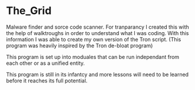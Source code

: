 # The_Grid
Malware finder and sorce code scanner.
For tranparancy I created this with the help of walktroughs in order to understand what I was coding. With this information I was able to create my own version of the Tron script.
(This program was heavily inspired by the Tron de-bloat program)

This program is set up into moduales that can be run independant from each other or as a unified entity.

This program is still in its infantcy and more lessons will need to be learned before it reaches its full potential.
